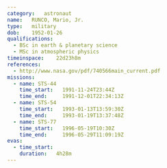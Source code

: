 ```yaml
---
category:	astronaut
name:	RUNCO, Mario, Jr.
type:	military
dob:	1952-01-26
qualifications:
  - BSc in earth & planetary science
  - MSc in atmospheric physics
timeinspace:	22d23h8m
references:
  - http://www.nasa.gov/pdf/740566main_current.pdf
missions:
  - name: STS-44
    time_start:   1991-11-24T23:44Z
    time_end:     1991-12-01T22:34:13Z
  - name: STS-54
    time_start:   1993-01-13T13:59:30Z
    time_end:     1993-01-19T13:37:48Z
  - name: STS-77
    time_start:   1996-05-19T10:30Z
    time_end:     1996-05-29T11:09:19Z
evas:
  - time_start: 
    duration:   4h28m
---
```

